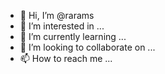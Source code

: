 - 👋 Hi, I’m @rarams
- 👀 I’m interested in ...
- 🌱 I’m currently learning ...
- 💞️ I’m looking to collaborate on ...
- 📫 How to reach me ...

<!---
rarams/rarams is a ✨ special ✨ repository because its `README.md` (this file) appears on your GitHub profile.
You can click the Preview link to take a look at your changes.
--->
